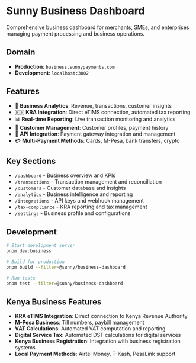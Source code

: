 # Sunny Business Dashboard

Comprehensive business dashboard for merchants, SMEs, and enterprises managing payment processing and business operations.

## Domain
- **Production**: `business.sunnypayments.com`
- **Development**: `localhost:3002`

## Features
- 💼 **Business Analytics**: Revenue, transactions, customer insights
- 🇰🇪 **KRA Integration**: Direct eTIMS connection, automated tax reporting
- 📊 **Real-time Reporting**: Live transaction monitoring and analytics
- 👥 **Customer Management**: Customer profiles, payment history
- 🔗 **API Integration**: Payment gateway integration and management
- 💳 **Multi-Payment Methods**: Cards, M-Pesa, bank transfers, crypto

## Key Sections
- `/dashboard` - Business overview and KPIs
- `/transactions` - Transaction management and reconciliation
- `/customers` - Customer database and insights
- `/analytics` - Business intelligence and reporting
- `/integrations` - API keys and webhook management
- `/tax-compliance` - KRA reporting and tax management
- `/settings` - Business profile and configurations

## Development

```bash
# Start development server
pnpm dev:business

# Build for production
pnpm build --filter=@sunny/business-dashboard

# Run tests
pnpm test --filter=@sunny/business-dashboard
```

## Kenya Business Features
- **KRA eTIMS Integration**: Direct connection to Kenya Revenue Authority
- **M-Pesa Business**: Till numbers, paybill management
- **VAT Calculations**: Automated VAT computation and reporting
- **Digital Service Tax**: Automated DST calculations for digital services
- **Kenya Business Registration**: Integration with business registration systems
- **Local Payment Methods**: Airtel Money, T-Kash, PesaLink support
